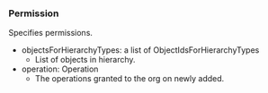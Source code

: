 ### Permission
Specifies permissions.

- objectsForHierarchyTypes: a list of ObjectIdsForHierarchyTypes
  - List of objects in hierarchy.
- operation: Operation
  - The operations granted to the org on newly added.
